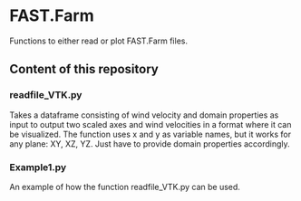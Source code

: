 # FAST.Farm
Functions to either read or plot FAST.Farm files.

## Content of this repository
### readfile_VTK.py
Takes a dataframe consisting of wind velocity and domain properties as input to output two scaled axes and wind velocities in a format where it can be visualized. The function uses x and y as variable names, but it works for any plane: XY, XZ, YZ. Just have to provide domain properties accordingly.

### Example1.py
An example of how the function readfile_VTK.py can be used.
